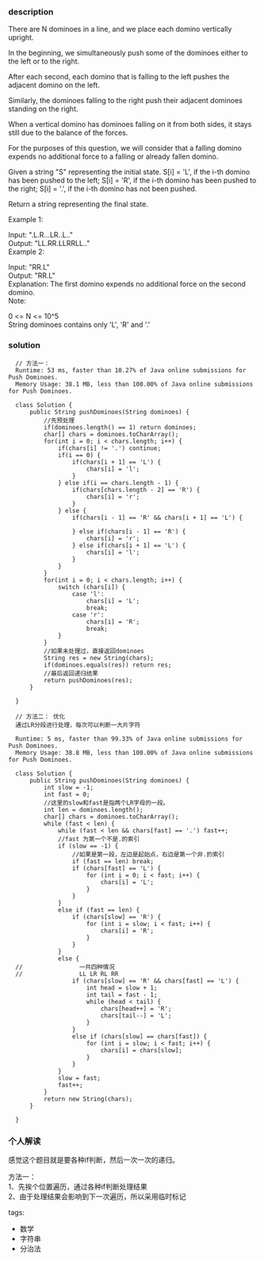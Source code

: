 ### description    
  There are N dominoes in a line, and we place each domino vertically upright.  
    
  In the beginning, we simultaneously push some of the dominoes either to the left or to the right.  
    
    
    
  After each second, each domino that is falling to the left pushes the adjacent domino on the left.  
    
  Similarly, the dominoes falling to the right push their adjacent dominoes standing on the right.  
    
  When a vertical domino has dominoes falling on it from both sides, it stays still due to the balance of the forces.  
    
  For the purposes of this question, we will consider that a falling domino expends no additional force to a falling or already fallen domino.  
    
  Given a string "S" representing the initial state. S[i] = 'L', if the i-th domino has been pushed to the left; S[i] = 'R', if the i-th domino has been pushed to the right; S[i] = '.', if the i-th domino has not been pushed.  
    
  Return a string representing the final state.   
    
  Example 1:  
    
  Input: ".L.R...LR..L.."  
  Output: "LL.RR.LLRRLL.."  
  Example 2:  
    
  Input: "RR.L"  
  Output: "RR.L"  
  Explanation: The first domino expends no additional force on the second domino.  
  Note:  
    
  0 <= N <= 10^5  
  String dominoes contains only 'L', 'R' and '.'  
### solution    
```    
  // 方法一：  
  Runtime: 53 ms, faster than 10.27% of Java online submissions for Push Dominoes.  
  Memory Usage: 38.1 MB, less than 100.00% of Java online submissions for Push Dominoes.  
    
  class Solution {  
      public String pushDominoes(String dominoes) {  
          //先预处理  
          if(dominoes.length() == 1) return dominoes;  
          char[] chars = dominoes.toCharArray();  
          for(int i = 0; i < chars.length; i++) {  
              if(chars[i] != '.') continue;  
              if(i == 0) {  
                  if(chars[i + 1] == 'L') {  
                      chars[i] = 'l';  
                  }  
              } else if(i == chars.length - 1) {  
                  if(chars[chars.length - 2] == 'R') {  
                      chars[i] = 'r';  
                  }  
              } else {  
                  if(chars[i - 1] == 'R' && chars[i + 1] == 'L') {  
    
                  } else if(chars[i - 1] == 'R') {  
                      chars[i] = 'r';  
                  } else if(chars[i + 1] == 'L') {  
                      chars[i] = 'l';  
                  }  
              }  
          }  
          for(int i = 0; i < chars.length; i++) {  
              switch (chars[i]) {  
                  case 'l':  
                      chars[i] = 'L';  
                      break;  
                  case 'r':  
                      chars[i] = 'R';  
                      break;  
              }  
          }  
          //如果未处理过，直接返回dominoes  
          String res = new String(chars);  
          if(dominoes.equals(res)) return res;  
          //最后返回递归结果  
          return pushDominoes(res);  
      }  
    
  }  
    
  // 方法二： 优化  
  通过LR分段进行处理，每次可以判断一大片字符  
    
  Runtime: 5 ms, faster than 99.33% of Java online submissions for Push Dominoes.  
  Memory Usage: 38.8 MB, less than 100.00% of Java online submissions for Push Dominoes.  
    
  class Solution {  
      public String pushDominoes(String dominoes) {  
          int slow = -1;  
          int fast = 0;  
          //这里的slow和fast是指两个LR字母的一段。  
          int len = dominoes.length();  
          char[] chars = dominoes.toCharArray();  
          while (fast < len) {  
              while (fast < len && chars[fast] == '.') fast++;  
              //fast 为第一个不是.的索引  
              if (slow == -1) {  
                  //如果是第一段，左边是起始点，右边是第一个非.的索引  
                  if (fast == len) break;  
                  if (chars[fast] == 'L') {  
                      for (int i = 0; i < fast; i++) {  
                          chars[i] = 'L';  
                      }  
                  }  
              }  
              else if (fast == len) {  
                  if (chars[slow] == 'R') {  
                      for (int i = slow; i < fast; i++) {  
                          chars[i] = 'R';  
                      }  
                  }  
              }  
              else {  
  //                一共四种情况  
  //                LL LR RL RR  
                  if (chars[slow] == 'R' && chars[fast] == 'L') {  
                      int head = slow + 1;  
                      int tail = fast - 1;  
                      while (head < tail) {  
                          chars[head++] = 'R';  
                          chars[tail--] = 'L';  
                      }  
                  }  
                  else if (chars[slow] == chars[fast]) {  
                      for (int i = slow; i < fast; i++) {  
                          chars[i] = chars[slow];  
                      }  
                  }  
              }  
              slow = fast;  
              fast++;  
          }  
          return new String(chars);  
      }  
    
  }  
```    
    
### 个人解读    
  感觉这个题目就是要各种if判断，然后一次一次的递归。  
    
  方法一：  
  1、先挨个位置遍历，通过各种if判断处理结果  
  2、由于处理结果会影响到下一次遍历，所以采用临时标记  
  
tags:    
  -  数学  
  -  字符串  
  -  分治法  

